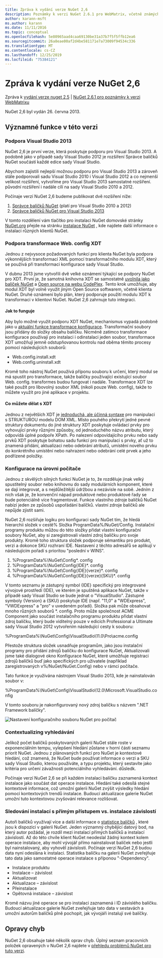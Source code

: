 ```yaml
---
title: Zpráva k vydání verze NuGet 2,6
description: Poznámky k verzi NuGet 2.6.1 pro WebMatrix, včetně známých problémů, oprav chyb, přidaných funkcí a chcete odeslat obecnou.
author: karann-msft
ms.author: karann
ms.date: 11/11/2016
ms.topic: conceptual
ms.openlocfilehash: 5e80965aad4caa69130be31a37b7f5f5ffb12ea6
ms.sourcegitcommit: 26a8eae00af2d4be581171e7a73009f94534c336
ms.translationtype: MT
ms.contentlocale: cs-CZ
ms.lasthandoff: 12/25/2019
ms.locfileid: "75384121"
---
```

# <a name="nuget-26-release-notes"></a>Zpráva k vydání verze NuGet 2,6

Zpráva k [vydání verze nuget 2,5](../release-notes/nuget-2.5.md) | [NuGet 2.6.1 pro poznámky k verzi WebMatrixu](../release-notes/nuget-2.6.1-for-webmatrix.md)

NuGet 2,6 byl vydán 26. června 2013.

## <a name="notable-features-in-the-release"></a>Významné funkce v této verzi

### <a name="support-for-visual-studio-2013"></a>Podpora Visual Studio 2013

NuGet 2,6 je první verze, která poskytuje podporu pro Visual Studio 2013. A podobně jako v případě sady Visual Studio 2012 je rozšíření Správce balíčků NuGet součástí každé edice sady Visual Studio.

Abychom zajistili nejlepší možnou podporu pro Visual Studio 2013 a zároveň stále podporovali sadu Visual Studio 2010 i Visual Studio 2012 a co nejmenší velikost rozšíření, vytvoříme pro Visual Studio 2013 samostatné rozšíření. původní rozšíření i nadále cílí na sady Visual Studio 2010 a 2012.

Počínaje verzí NuGet 2,6 budeme publikovat dvě rozšíření níže:

1. [Správce balíčků NuGet](https://marketplace.visualstudio.com/items?itemName=NuGetTeam.NuGetPackageManager) (platí pro Visual Studio 2010 a 2012)
1. [Správce balíčků NuGet pro Visual Studio 2013](https://marketplace.visualstudio.com/items?itemName=NuGetTeam.NuGetPackageManagerforVisualStudio2013)

V tomto rozdělení vám tlačítko pro instalaci NuGet domovské stránky [NuGet.org](https://nuget.org) přejde na stránku [instalace NuGet](../install-nuget-client-tools.md) , kde najdete další informace o instalaci různých klientů NuGet.

<a name="xdt"></a>

### <a name="xdt-webconfig-transformation-support"></a>Podpora transformace Web. config XDT

Jednou z nejvysoce požadovaných funkcí pro klienta NuGet byla podpora výkonnějších transformací XML pomocí transformačního modulu XDT, který se používá při transformaci konfigurace sady Visual Studio.

V dubnu 2013 jsme vytvořili dvě velké oznámení týkající se podpory NuGet pro XDT. První je, že samotná knihovna XDT se samostatně [uvolnila jako balíček NuGet](https://nuget.org/packages/Microsoft.Web.Xdt) a [Open source na webu CodePlex](http://xdt.codeplex.com/). Tento krok umožňuje, aby modul XDT byl volně využit jiným Open Source softwarem, včetně klienta NuGet. Druhé oznámení bylo plán, který podporuje použití modulu XDT k transformaci v klientovi NuGet. NuGet 2,6 zahrnuje tuto integraci.

#### <a name="how-it-works"></a>Jak to funguje

Aby bylo možné využít podporu XDT NuGet, mechanismus vypadá podobně jako u [aktuální funkce transformace konfigurace](../create-packages/source-and-config-file-transformations.md).
Transformační soubory jsou přidány do složky obsahu balíčku. Nicméně zatímco transformace konfigurace používají pro instalaci i odinstalaci jeden soubor, transformace XDT umožňují jemně odstupňovanou kontrolu nad oběma těmito procesy pomocí následujících souborů:

- Web.config.install.xdt
- Web.config.uninstall.xdt

Kromě toho nástroj NuGet používá příponu souboru k určení, který modul se má spustit pro transformace, takže balíčky používající existující soubor Web. config. transformes budou fungovat i nadále. Transformace XDT lze také použít pro libovolný soubor XML (nikoli pouze Web. config), takže to můžete využít pro jiné aplikace v projektu.

#### <a name="what-you-can-do-with-xdt"></a>Co můžete dělat s XDT

Jednou z největších XDT je [jednoduchá, ale účinná syntaxe](https://docs.microsoft.com/previous-versions/aspnet/dd465326(v=vs.110)) pro manipulaci s STRUKTUROU modelu DOM XML. Místo pouhého překrytí jedné pevné struktury dokumentu do jiné struktury XDT poskytuje ovládací prvky pro vyhovující prvky různými způsoby, od jednoduchého názvu atributu, který odpovídá úplné podpoře XPath. Po nalezení odpovídajícího prvku nebo sady prvků XDT poskytuje bohatou sadu funkcí pro manipulaci s prvky, ať už to znamená přidání, aktualizaci nebo odebrání atributů, umístění nového prvku do konkrétního umístění nebo nahrazení nebo odebrání celé prvek a jeho podřízené položky.

### <a name="machine-wide-configuration"></a>Konfigurace na úrovni počítače

Jednou z skvělých silných funkcí NuGet je to, že rozděluje jinak velký spustitelný soubor nebo knihovnu do sady modulárních komponent, které se dají integrovat, a s nejdůležitější údržbou a nezávisle na sobě. Jedním z nich však je, že konvenční nápad produktové nebo produktové řady se bude potenciálně více fragmentovat.
Funkce vlastního zdroje balíčků NuGet nabízí jeden ze způsobů uspořádání balíčků. vlastní zdroje balíčků ale nepůjde zjistit sami.

NuGet 2,6 rozšiřuje logiku pro konfiguraci sady NuGet tím, že hledá hierarchii složek v cestě% Složka ProgramData%/NuGet/Config. Instalační programy produktu můžou do této složky přidat vlastní konfigurační soubory NuGet, aby si zaregistrovali vlastní zdroj balíčku pro svoje produkty. Kromě toho struktura složek podporuje sémantiku pro produkt, verzi a dokonce SKU rozhraní IDE. Nastavení z těchto adresářů se aplikují v následujícím pořadí s prioritou "poslední v WINS".

1. %ProgramData%\NuGet\Config\*. config
2. %ProgramData%\NuGet\Config\{IDE}\*. config
3. %ProgramData%\NuGet\Config\{IDE}\{verze}\*. config
4. %ProgramData%\NuGet\Config\{IDE}\{verze}\{SKU}\*. config

V tomto seznamu je zástupný symbol {IDE} specifický pro integrované vývojové prostředí (IDE), ve kterém je spuštěná aplikace NuGet, takže v případě sady Visual Studio se bude jednat o "VisualStudio". Zástupné symboly {Version} a {SKU} poskytuje IDE (např. "11,0" a "WDExpress", "VWDExpress" a "pro" v uvedeném pořadí). Složka pak může obsahovat mnoho různých souborů *. config.
Proto může společnost ACME Component jako součást instalačního programu produktu přidat vlastní zdroj balíčku, který bude viditelný pouze v edicích Professional a Ultimate sady Visual Studio 2012 vytvořením následující cesty k souboru:

%ProgramData%\NuGet\Config\VisualStudio\11.0\Pro\acme.config

Přestože struktura složek usnadňuje programům, jako jsou instalační programy pro přidání zdrojů balíčku do konfigurace NuGet, Aktualizovali jsme také dialogové okno Konfigurace NuGet, které umožňuje registraci zdrojů balíčků buď jako specifických pro uživatele (například zaregistrovaných v%/NuGet/NuGet.Config) nebo v rámci počítače.

Tato funkce je využívána nástrojem Visual Studio 2013, kde je nainstalován soubor v:

%ProgramData%\NuGet\Config\VisualStudio\12.0\Microsoft.VisualStudio.config

V tomto souboru je nakonfigurovaný nový zdroj balíčku s názvem ".NET Framework balíčky".

![Nastavení konfiguračního souboru NuGet pro počítač](./media/NuGet-Config-File-Machine-Wide.png)

### <a name="contextualizing-search"></a>Contextualizing vyhledávání

Jelikož počet balíčků poskytovaných galerií NuGet stále roste v exponenciálním tempu, vylepšení hledání zůstane v horní části seznamu priorit NuGet. Jednou z plánovaných funkcí pro NuGet je kontextové hledání, což znamená, že NuGet bude používat informace o verzi a SKU sady Visual Studio, kterou používáte, a typu projektu, který sestavíte jako kritéria pro určení závažnosti potenciálního vyhledávání. důsledk.

Počínaje verzí NuGet 2,6 se při každém instalaci balíčku zaznamená kontext instalace jako součást dat operace instalace.  Hledání také odesílá stejné kontextové informace, což umožní galerii NuGet zvýšit výsledky hledání pomocí kontextových trendů instalace.  Budoucí aktualizace galerie NuGet umožní tuto kontextovou zvyšování relevance rozlišovat.

### <a name="tracking-direct-installs-vs-dependency-installs"></a>Sledování instalací s přímým přístupem vs. instalace závislostí

Autoři balíčků využívají více a další informace o [statistice balíčků](http://blog.nuget.org/20130226/Introducing-Package-Statistics.html) , které jsou k dispozici v galerii NuGet.  Jeden významný chybějící datový bod, na který autor požádal, je rozdíl mezi instalací přímých balíčků a instalací závislostí.  Až do této chvíle klient NuGet neodeslal žádný kontext kolem operace instalace, aby mohl vývojář přímo nainstalovat balíček nebo jestli byl nainstalovaný, aby vyhověl závislosti.
Počínaje verzí NuGet 2,6 budou data nyní odeslána k instalaci.  Statistika balíčku na galerii NuGet zveřejňuje tato data jako samostatné operace instalace s příponou "-Dependency".

* Instalace produktu
* Instalace – závislost
* Aktualizovat
* Aktualizace – závislost
* Přeinstalace
* Opětovná instalace – závislost

Kromě názvu jiné operace se pro instalaci zaznamená i ID závislého balíčku.  Budoucí aktualizace galerie NuGet zveřejňuje tato data v sestavách a umožní autorům balíčků plně pochopit, jak vývojáři instalují své balíčky.

## <a name="bug-fixes"></a>Opravy chyb

NuGet 2,6 obsahuje také několik oprav chyb. Úplný seznam pracovních položek opravených v NuGet 2,6 najdete v [přehledu problémů NuGet pro tuto verzi](https://nuget.codeplex.com/workitem/list/advanced?keyword=&status=Closed&type=All&priority=All&release=NuGet%202.6&assignedTo=All&component=All&sortField=LastUpdatedDate&sortDirection=Descending&page=0&reasonClosed=All).